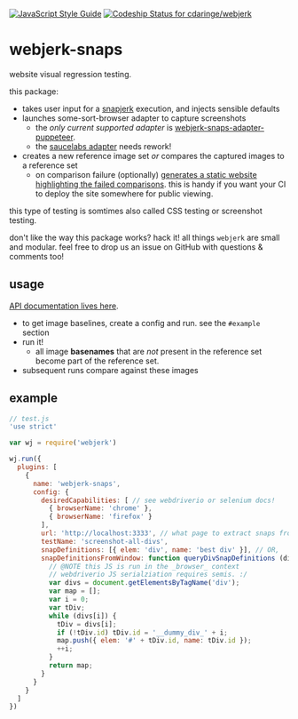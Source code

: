 [![JavaScript Style Guide](https://img.shields.io/badge/code_style-standard-brightgreen.svg)](https://standardjs.com) [ ![Codeship Status for cdaringe/webjerk](https://app.codeship.com/projects/c605af90-fd3d-0134-eab4-1aa2768960b8/status?branch=master)](https://app.codeship.com/projects/212005)

# webjerk-snaps

website visual regression testing.

this package:

- takes user input for a [snapjerk](https://github.com/cdaringe/webjerk/tree/master/packages/snapjerk) execution, and injects sensible defaults
- launches some-sort-browser adapter to capture screenshots
  - the *_only current supported adapter_* is [webjerk-snaps-adapter-puppeteer](https://github.com/cdaringe/webjerk/tree/master/packages/webjerk-snaps-adapter-puppeteer).
  - the [saucelabs adapter](https://github.com/cdaringe/webjerk/tree/master/packages/webjerk-saucie) needs rework!
- creates a new reference image set _or_ compares the captured images to a reference set
  - on comparison failure (optionally) [generates a static website highlighting the failed comparisons](https://github.com/cdaringe/webjerk-image-set-diff-reporter).  this is handy if you want your CI to deploy the site somewhere for public viewing.

this type of testing is somtimes also called CSS testing or screenshot testing.

don't like the way this package works?  hack it!  all things `webjerk` are small and modular.  feel free to drop us an issue on GitHub with questions & comments too!

## usage

[API documentation lives here](https://cdaringe.github.io/webjerk/webjerk-snaps/index.html).

- to get image baselines, create a config and run. see the `#example` section
- run it!
  - all image **basenames** that are _not_ present in the reference set become part of the reference set.
- subsequent runs compare against these images

## example

```js
// test.js
'use strict'

var wj = require('webjerk')

wj.run({
  plugins: [
    {
      name: 'webjerk-snaps',
      config: {
        desiredCapabilities: [ // see webdriverio or selenium docs!
          { browserName: 'chrome' },
          { browserName: 'firefox' }
        ],
        url: 'http://localhost:3333', // what page to extract snaps from
        testName: 'screenshot-all-divs',
        snapDefinitions: [{ elem: 'div', name: 'best div' }], // OR,
        snapDefinitionsFromWindow: function queryDivSnapDefinitions (divs, message) {
          // @NOTE this JS is run in the _browser_ context
          // webdriverio JS serialziation requires semis. :/
          var divs = document.getElementsByTagName('div');
          var map = [];
          var i = 0;
          var tDiv;
          while (divs[i]) {
            tDiv = divs[i];
            if (!tDiv.id) tDiv.id = '__dummy_div_' + i;
            map.push({ elem: '#' + tDiv.id, name: tDiv.id });
            ++i;
          }
          return map;
        }
      }
    }
  ]
})
```
